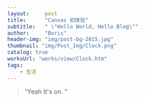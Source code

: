 ```yaml
---
layout:     post
title:      "Canvas 初体验"
subtitle:   " \"Hello World, Hello Blog\"" 
author:     "Boris"
header-img: "img/post-bg-2015.jpg"
thumbnail: "img/Post_Img/Clock.png"
catalog: true
worksUrl: "works/view/Clock.htm"
tags:
    - 生活
---
```


> “Yeah It's on. ”







